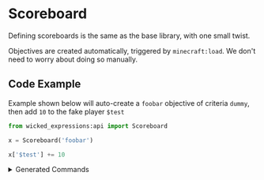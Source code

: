 # Scoreboard

Defining scoreboards is the same as the base library, with one small twist.

Objectives are created automatically, triggered by `minecraft:load`. We don't need to worry about doing so manually.


## Code Example

Example shown below will auto-create a `foobar` objective of criteria `dummy`, then add `10` to the fake player `$test`

```py
from wicked_expressions:api import Scoreboard

x = Scoreboard('foobar')

x['$test'] += 10
```

<details><summary>Generated Commands</summary><p>

```mcfunction
scoreboard players add $test foobar 10
```

</p></details>





